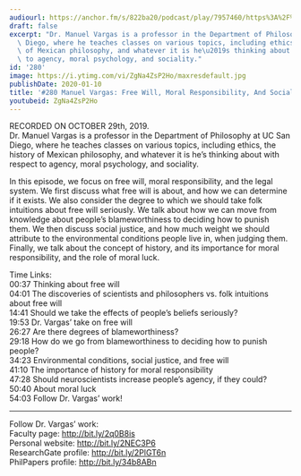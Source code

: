 ```yaml
---
audiourl: https://anchor.fm/s/822ba20/podcast/play/7957460/https%3A%2F%2Fd3ctxlq1ktw2nl.cloudfront.net%2Fproduction%2F2019-10-1%2F32086651-44100-2-fde7f9ebcc74e.m4a
draft: false
excerpt: "Dr. Manuel Vargas is a professor in the Department of Philosophy at UC San\
  \ Diego, where he teaches classes on various topics, including ethics, the history\
  \ of Mexican philosophy, and whatever it is he\u2019s thinking about with respect\
  \ to agency, moral psychology, and sociality."
id: '280'
image: https://i.ytimg.com/vi/ZgNa4ZsP2Ho/maxresdefault.jpg
publishDate: 2020-01-10
title: '#280 Manuel Vargas: Free Will, Moral Responsibility, And Social Justice'
youtubeid: ZgNa4ZsP2Ho
---
```

<div class="timelinks">

RECORDED ON OCTOBER 29th, 2019.  
Dr. Manuel Vargas is a professor in the Department of Philosophy at UC San Diego, where he teaches classes on various topics, including ethics, the history of Mexican philosophy, and whatever it is he’s thinking about with respect to agency, moral psychology, and sociality.

In this episode, we focus on free will, moral responsibility, and the legal system. We first discuss what free will is about, and how we can determine if it exists. We also consider the degree to which we should take folk intuitions about free will seriously. We talk about how we can move from knowledge about people’s blameworthiness to deciding how to punish them. We then discuss social justice, and how much weight we should attribute to the environmental conditions people live in, when judging them. Finally, we talk about the concept of history, and its importance for moral responsibility, and the role of moral luck.

Time Links:  
<time>00:37</time> Thinking about free will  
<time>04:01</time> The discoveries of scientists and philosophers vs. folk intuitions about free will   
<time>14:41</time> Should we take the effects of people’s beliefs seriously?  
<time>19:53</time> Dr. Vargas’ take on free will   
<time>26:27</time> Are there degrees of blameworthiness?  
<time>29:18</time> How do we go from blameworthiness to deciding how to punish people?  
<time>34:23</time> Environmental conditions, social justice, and free will  
<time>41:10</time> The importance of history for moral responsibility  
<time>47:28</time> Should neuroscientists increase people’s agency, if they could?  
<time>50:40</time> About moral luck  
<time>54:03</time> Follow Dr. Vargas’ work!

---

Follow Dr. Vargas’ work:  
Faculty page: http://bit.ly/2q0B8is  
Personal website: http://bit.ly/2NEC3P6  
ResearchGate profile: http://bit.ly/2PlGT6n  
PhilPapers profile: http://bit.ly/34b8ABn
</div>

